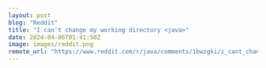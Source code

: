 ```yaml
---
layout: post
blog: "Reddit"
title: "I can't change my working directory <java>"
date: 2024-04-06T01:41:50Z
image: images/reddit.png
remote_url: "https://www.reddit.com/r/java/comments/1bwzgki/i_cant_change_my_working_directory_java/"
---
```

